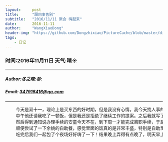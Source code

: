 ```yaml
---
layout:     post
title:      "跟同事告别"
subtitle:   "2016/11/11 聚会 嗨起来"
date:       2016-11-11
author:     "WangXiaoDong"
header-img: "https://github.com/Dongzhixiao/PictureCache/blob/master/diaryPic/20161111.jpg?raw=true"
tags:
    - 日记
---
```


### 时间:2016年11月11日 天气:晴:sunny:
-----
#####   Author:冬之晓::angry::
#####   Email: 347916416@qq.com
----------

<pre>
    今天是双十一，理论上是买东西的好时期，但是我没有心情。我今天找人事的朱伟明辞职，结果发现原来他也是洛阳人，
    中午他还请我吃了一顿饭，但是我还是拒绝了继续工作的提案。之后我就写了辞职申请，让陈博士给签了字，
    然后得到通知说办理手续的安童今天不在，到下周一才能完成离职手续，于是今天就暂时不办理了。晚上，和同事们一起吃饭告别。
    顺便尝试了一下余姚的自助餐，感觉里面的饭真的是非常丰盛，特别是自助里面有各种海产品。在自己的家乡的自助餐不可能有这么多的虾蟹！
    吃完后我们一起包了个夜场好好嗨了一下！结果晚上弄得有点晚了，明天早上还得给陈博士讲解交接工作，因此还得早起！哎，困死啦，睡觉。
</pre>